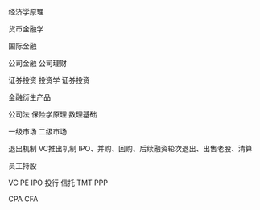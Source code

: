 经济学原理

货币金融学

国际金融

公司金融
公司理财

证券投资
投资学
证券投资

金融衍生产品


公司法
保险学原理
数理基础



一级市场
二级市场

退出机制
VC推出机制 IPO、并购、回购、后续融资轮次退出、出售老股、清算


员工持股

VC PE IPO 投行 信托
TMT PPP


CPA
CFA